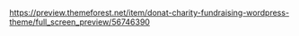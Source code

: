https://preview.themeforest.net/item/donat-charity-fundraising-wordpress-theme/full_screen_preview/56746390
